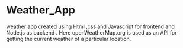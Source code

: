 # Weather_App
weather app created using Html ,css and Javascript for frontend and Node.js as backend .
Here openWeatherMap.org is used as an API for getting the current weather of a particular location.
